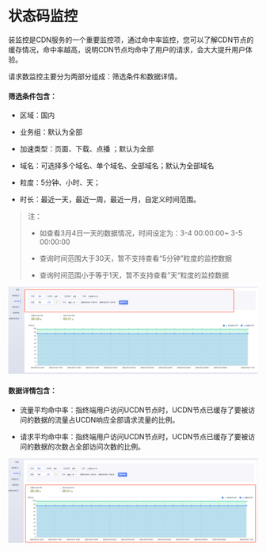 # 状态码监控

装监控是CDN服务的一个重要监控项，通过命中率监控，您可以了解CDN节点的缓存情况，命中率越高，说明CDN节点均命中了用户的请求，会大大提升用户体验。

请求数监控主要分为两部分组成：筛选条件和数据详情。

#### 筛选条件包含：

* 区域：国内

* 业务组：默认为全部

* 加速类型：页面、下载、点播 ；默认为全部

* 域名：可选择多个域名、单个域名、全部域名；默认为全部域名

* 粒度：5分钟、小时、天；

* 时长：最近一天，最近一周，最近一月，自定义时间范围。

>注：
>
>* 如查看3月4日一天的数据情况，时间设定为：3-4 00:00:00~ 3-5 00:00:00
>
>* 查询时间范围大于30天，暂不支持查看“5分钟”粒度的监控数据
>* 查询时间范围小于等于1天，暂不支持查看”天“粒度的监控数据



![image-20200325150414964](../images/image-20200325150414964.png)



#### 数据详情包含：

* 流量平均命中率：指终端用户访问UCDN节点时，UCDN节点已缓存了要被访问的数据的流量占UCDN响应全部请求流量的比例。

* 请求平均命中率：指终端用户访问UCDN节点时，UCDN节点已缓存了要被访问的数据的次数占全部访问次数的比例。

  

![image-20200325150450996](../images/image-20200325150450996.png)